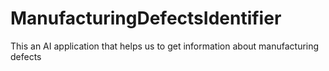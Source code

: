 # ManufacturingDefectsIdentifier
This an AI application that helps us to get information about manufacturing defects
